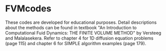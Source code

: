 # FVMcodes
These codes are developed for educational purposes. Detail descriptions about the methods can be found in textbook "An Introduction
to Computational Fuid Dynamics: THE FINITE VOLUME METHOD" by Versteeg and Malalasekera. Refer to chapter 4 for 1D diffusion equation problems (page 115) and 
chapter 6 for SIMPLE algorithm examples (page 179). 
